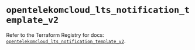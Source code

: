 # `opentelekomcloud_lts_notification_template_v2`

Refer to the Terraform Registry for docs: [`opentelekomcloud_lts_notification_template_v2`](https://registry.terraform.io/providers/opentelekomcloud/opentelekomcloud/1.36.38/docs/resources/lts_notification_template_v2).
